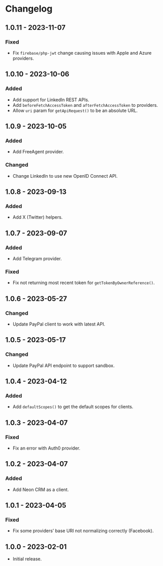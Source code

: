 # Changelog

## 1.0.11 - 2023-11-07

### Fixed
- Fix `firebase/php-jwt` change causing issues with Apple and Azure providers.

## 1.0.10 - 2023-10-06

### Added
- Add support for LinkedIn REST APIs.
- Add `beforeFetchAccessToken` and `afterFetchAccessToken` to providers.
- Allow `uri` param for `getApiRequest()` to be an absolute URL.

## 1.0.9 - 2023-10-05

### Added
- Add FreeAgent provider.

### Changed
- Change LinkedIn to use new OpenID Connect API.

## 1.0.8 - 2023-09-13

### Added
- Add X (Twitter) helpers.

## 1.0.7 - 2023-09-07

### Added
- Add Telegram provider.

### Fixed
- Fix not returning most recent token for `getTokenByOwnerReference()`.

## 1.0.6 - 2023-05-27

### Changed
- Update PayPal client to work with latest API.

## 1.0.5 - 2023-05-17

### Changed
- Update PayPal API endpoint to support sandbox.

## 1.0.4 - 2023-04-12

### Added
- Add `defaultScopes()` to get the default scopes for clients.

## 1.0.3 - 2023-04-07

### Fixed
- Fix an error with Auth0 provider.

## 1.0.2 - 2023-04-07

### Added
- Add Neon CRM as a client.

## 1.0.1 - 2023-04-05

### Fixed
- Fix some providers’ base URI not normalizing correctly (Facebook). 

## 1.0.0 - 2023-02-01

- Initial release.
